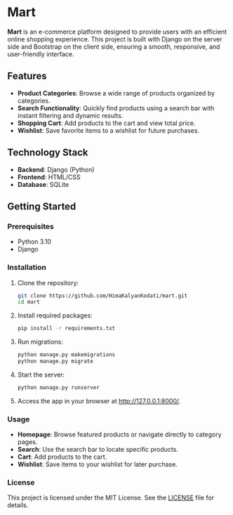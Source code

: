 # Mart

**Mart** is an e-commerce platform designed to provide users with an efficient online shopping experience. This project is built with Django on the server side and Bootstrap on the client side, ensuring a smooth, responsive, and user-friendly interface.

## Features

- **Product Categories**: Browse a wide range of products organized by categories.
- **Search Functionality**: Quickly find products using a search bar with instant filtering and dynamic results.
- **Shopping Cart**: Add products to the cart and view total price.
- **Wishlist**: Save favorite items to a wishlist for future purchases.

## Technology Stack

- **Backend**: Django (Python)
- **Frontend**: HTML/CSS
- **Database**: SQLite

## Getting Started

### Prerequisites
- Python 3.10
- Django

### Installation

1. Clone the repository:
   ```bash
   git clone https://github.com/HimaKalyanKodati/mart.git
   cd mart

2. Install required packages:
   ```bash
   pip install -r requirements.txt

3. Run migrations:
   ```bash
   python manage.py makemigrations
   python manage.py migrate

4. Start the server:
   ```bash
   python manage.py runserver

5. Access the app in your browser at http://127.0.0.1:8000/.

### Usage
- **Homepage**: Browse featured products or navigate directly to category pages.
- **Search**: Use the search bar to locate specific products.
- **Cart**: Add products to the cart.
- **Wishlist**: Save items to your wishlist for later purchase.

### License
This project is licensed under the MIT License. See the [LICENSE](./LICENSE) file for details.